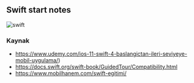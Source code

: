 ## Swift start notes

![swift](https://user-images.githubusercontent.com/25962055/43371165-005edfb8-9395-11e8-9916-7baa5362e125.jpg)

### Kaynak

* https://www.udemy.com/ios-11-swift-4-baslangictan-ileri-seviyeye-mobil-uygulama/)
* https://docs.swift.org/swift-book/GuidedTour/Compatibility.html
* https://www.mobilhanem.com/swift-egitimi/
